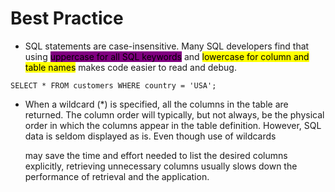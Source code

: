# Best Practice

* SQL statements are case-insensitive. Many SQL developers find that using <mark style="background-color:purple;">uppercase for all SQL keywords</mark> and <mark style="background-color:yellow;">lowercase for column and table names</mark> makes code easier to read and debug.

```
SELECT * FROM customers WHERE country = 'USA';
```

*   When a wildcard (\*) is specified, all the columns in the table are returned. The column order will typically, but not always, be the physical order in which the columns appear in the table definition. However, SQL data is seldom displayed as is. Even though use of wildcards

    may save the time and effort needed to list the desired columns explicitly, retrieving unnecessary columns usually slows down the performance of retrieval and the application.
